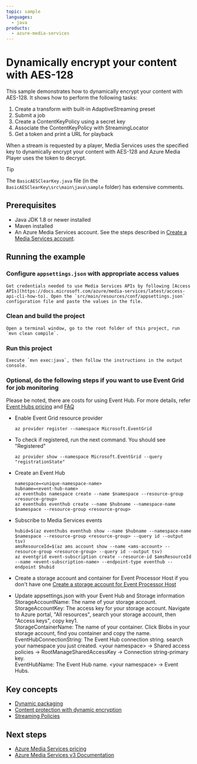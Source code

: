 ```yaml
---
topic: sample
languages:
  - java
products:
  - azure-media-services
---
```


# Dynamically encrypt your content with AES-128 

This sample demonstrates how to dynamically encrypt your content with AES-128. It shows how to perform the following tasks:

1. Create a transform with built-in AdaptiveStreaming preset
1. Submit a job
1. Create a ContentKeyPolicy using a secret key
1. Associate the ContentKeyPolicy with StreamingLocator
1. Get a token and print a URL for playback

When a stream is requested by a player, Media Services uses the specified key to dynamically encrypt your content with AES-128 and Azure Media Player uses the token to decrypt.

> [!TIP]
> The `BasicAESClearKey.java` file (in the `BasicAESClearKey\src\main\java\sample` folder) has extensive comments.

## Prerequisites

* Java JDK 1.8 or newer installed
* Maven installed
* An Azure Media Services account. See the steps described in [Create a Media Services account](https://docs.microsoft.com/azure/media-services/latest/create-account-cli-quickstart).

## Running the example

### Configure `appsettings.json` with appropriate access values

    Get credentials needed to use Media Services APIs by following [Access APIs](https://docs.microsoft.com/azure/media-services/latest/access-api-cli-how-to). Open the `src/main/resources/conf/appsettings.json` configuration file and paste the values in the file.

### Clean and build the project

    Open a terminal window, go to the root folder of this project, run `mvn clean compile`.

### Run this project

    Execute `mvn exec:java`, then follow the instructions in the output console.

### Optional, do the following steps if you want to use Event Grid for job monitoring

Please be noted, there are costs for using Event Hub. For more details, refer [Event Hubs pricing](https://azure.microsoft.com/en-in/pricing/details/event-hubs/) and [FAQ](https://docs.microsoft.com/en-us/azure/event-hubs/event-hubs-faq#pricing)

* Enable Event Grid resource provider

  `az provider register --namespace Microsoft.EventGrid`

* To check if registered, run the next command. You should see "Registered"

  `az provider show --namespace Microsoft.EventGrid --query "registrationState"`

* Create an Event Hub

  `namespace=<unique-namespace-name>`\
  `hubname=<event-hub-name>`\
  `az eventhubs namespace create --name $namespace --resource-group <resource-group>`\
  `az eventhubs eventhub create --name $hubname --namespace-name $namespace --resource-group <resource-group>`

* Subscribe to Media Services events

  `hubid=$(az eventhubs eventhub show --name $hubname --namespace-name $namespace --resource-group <resource-group> --query id --output tsv)`\
  `amsResourceId=$(az ams account show --name <ams-account> --resource-group <resource-group> --query id --output tsv)`\
  `az eventgrid event-subscription create --resource-id $amsResourceId --name <event-subscription-name> --endpoint-type eventhub --endpoint $hubid`

* Create a storage account and container for Event Processor Host if you don't have one
  [Create a storage account for Event Processor Host
  ](https://docs.microsoft.com/en-us/azure/event-hubs/event-hubs-dotnet-standard-getstarted-send#create-a-storage-account-for-event-processor-host)

* Update appsettings.json with your Event Hub and Storage information
  StorageAccountName: The name of your storage account.\
  StorageAccountKey: The access key for your storage account. Navigate to Azure portal, "All resources", search your storage account, then "Access keys", copy key1.\
  StorageContainerName: The name of your container. Click Blobs in your storage account, find you container and copy the name.\
  EventHubConnectionString: The Event Hub connection string. search your namespace you just created. &lt;your namespace&gt; -&gt; Shared access policies -&gt; RootManageSharedAccessKey -&gt; Connection string-primary key.\
  EventHubName: The Event Hub name.  &lt;your namespace&gt; -&gt; Event Hubs.

## Key concepts

* [Dynamic packaging](https://docs.microsoft.com/azure/media-services/latest/dynamic-packaging-overview)
* [Content protection with dynamic encryption](https://docs.microsoft.com/azure/media-services/latest/content-protection-overview)
* [Streaming Policies](https://docs.microsoft.com/azure/media-services/latest/streaming-policy-concept)

## Next steps

* [Azure Media Services pricing](https://azure.microsoft.com/pricing/details/media-services/)
* [Azure Media Services v3 Documentation](https://docs.microsoft.com/azure/media-services/latest/)
